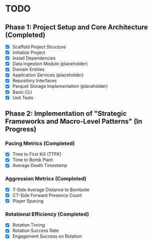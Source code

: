 # TODO

## Phase 1: Project Setup and Core Architecture (Completed)

- [x] Scaffold Project Structure
- [x] Initialize Project
- [x] Install Dependencies
- [x] Data Ingestion Module (placeholder)
- [x] Domain Entities
- [x] Application Services (placeholder)
- [x] Repository Interfaces
- [x] Parquet Storage Implementation (placeholder)
- [x] Basic CLI
- [x] Unit Tests

## Phase 2: Implementation of "Strategic Frameworks and Macro-Level Patterns" (In Progress)

### Pacing Metrics (Completed)
- [x] Time to First Kill (TTFK)
- [x] Time to Bomb Plant
- [x] Average Death Timestamp

### Aggression Metrics (Completed)
- [x] T-Side Average Distance to Bombsite
- [x] CT-Side Forward Presence Count
- [x] Player Spacing

### Rotational Efficiency (Completed)
- [x] Rotation Timing
- [x] Rotation Success Rate
- [x] Engagement Success on Rotation
